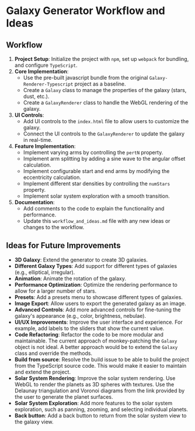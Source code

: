 # Galaxy Generator Workflow and Ideas

## Workflow

1.  **Project Setup**: Initialize the project with `npm`, set up `webpack` for bundling, and configure `TypeScript`.
2.  **Core Implementation**:
    *   Use the pre-built javascript bundle from the original `Galaxy-Renderer-Typescript` project as a baseline.
    *   Create a `Galaxy` class to manage the properties of the galaxy (stars, dust, etc.).
    *   Create a `GalaxyRenderer` class to handle the WebGL rendering of the galaxy.
3.  **UI Controls**:
    *   Add UI controls to the `index.html` file to allow users to customize the galaxy.
    *   Connect the UI controls to the `GalaxyRenderer` to update the galaxy in real-time.
4.  **Feature Implementation**:
    *   Implement varying arms by controlling the `pertN` property.
    *   Implement arm splitting by adding a sine wave to the angular offset calculation.
    *   Implement configurable start and end arms by modifying the eccentricity calculation.
    *   Implement different star densities by controlling the `numStars` property.
    *   Implement solar system exploration with a smooth transition.
5.  **Documentation**:
    *   Add comments to the code to explain the functionality and performance.
    *   Update this `workflow_and_ideas.md` file with any new ideas or changes to the workflow.

## Ideas for Future Improvements

*   **3D Galaxy**: Extend the generator to create 3D galaxies.
*   **Different Galaxy Types**: Add support for different types of galaxies (e.g., elliptical, irregular).
*   **Animation**: Animate the rotation of the galaxy.
*   **Performance Optimization**: Optimize the rendering performance to allow for a larger number of stars.
*   **Presets**: Add a presets menu to showcase different types of galaxies.
*   **Image Export**: Allow users to export the generated galaxy as an image.
*   **Advanced Controls**: Add more advanced controls for fine-tuning the galaxy's appearance (e.g., color, brightness, nebulae).
*   **UI/UX Improvements**: Improve the user interface and experience. For example, add labels to the sliders that show the current value.
*   **Code Refactoring**: Refactor the code to be more modular and maintainable. The current approach of monkey-patching the `Galaxy` object is not ideal. A better approach would be to extend the `Galaxy` class and override the methods.
*   **Build from source**: Resolve the build issue to be able to build the project from the TypeScript source code. This would make it easier to maintain and extend the project.
*   **Solar System Rendering**: Improve the solar system rendering. Use WebGL to render the planets as 3D spheres with textures. Use the Delaunay triangulation and Voronoi diagrams from the link provided by the user to generate the planet surfaces.
*   **Solar System Exploration**: Add more features to the solar system exploration, such as panning, zooming, and selecting individual planets.
*   **Back button**: Add a back button to return from the solar system view to the galaxy view.
